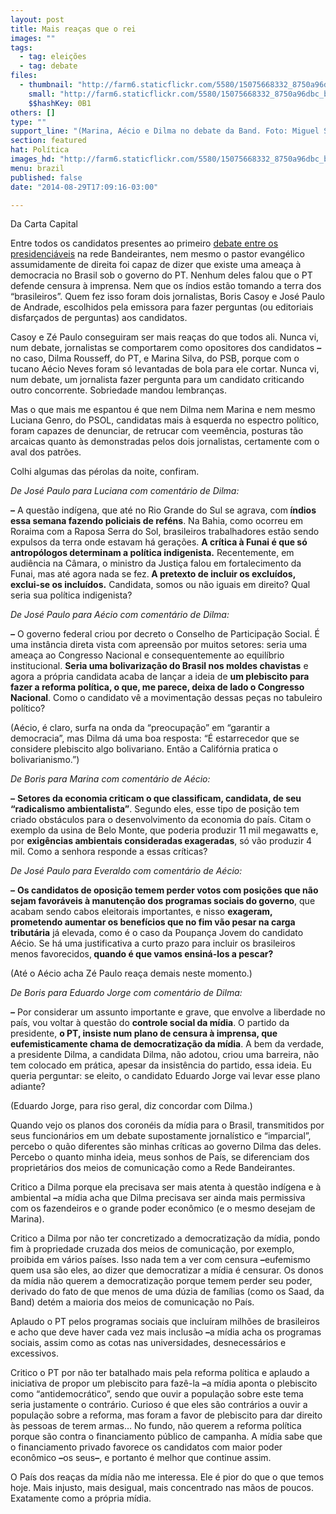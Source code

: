 ```yaml
---
layout: post
title: Mais reaças que o rei
images: ""
tags:
  - tag: eleições
  - tag: debate
files:
  - thumbnail: "http://farm6.staticflickr.com/5580/15075668332_8750a96dbc_b.jpg"
    small: "http://farm6.staticflickr.com/5580/15075668332_8750a96dbc_b.jpg"
    $$hashKey: 0B1
others: []
type: ""
support_line: "(Marina, Aécio e Dilma no debate da Band. Foto: Miguel Schinchariol/divulgação)"
section: featured
hat: Política
images_hd: "http://farm6.staticflickr.com/5580/15075668332_8750a96dbc_b.jpg"
menu: brazil
published: false
date: "2014-08-29T17:09:16-03:00"

---
```

<p>Da Carta Capital</p>

<p>Entre todos os candidatos presentes ao primeiro&nbsp;<a href="http://youtu.be/DoduyuwXA_w" target="_blank">debate entre os presidenci&aacute;veis</a>&nbsp;na rede Bandeirantes, nem mesmo o pastor evang&eacute;lico assumidamente de direita foi capaz de dizer que existe uma amea&ccedil;a &agrave; democracia no Brasil sob o governo do PT. Nenhum deles falou que o PT defende censura &agrave; imprensa. Nem que os &iacute;ndios est&atilde;o tomando a terra dos &ldquo;brasileiros&rdquo;. Quem fez isso foram dois jornalistas, Boris Casoy e Jos&eacute; Paulo de Andrade, escolhidos pela emissora para fazer perguntas (ou editoriais disfar&ccedil;ados de perguntas) aos candidatos.</p>

<p>Casoy e Z&eacute; Paulo conseguiram ser mais rea&ccedil;as do que todos ali. Nunca vi, num debate, jornalistas se comportarem como opositores dos candidatos&nbsp;<em><strong>&ndash;</strong></em>no caso, Dilma Rousseff, do PT, e Marina Silva, do PSB, porque com o tucano A&eacute;cio Neves foram s&oacute; levantadas de bola para ele cortar. Nunca vi, num debate, um jornalista fazer pergunta para um candidato criticando outro concorrente. Sobriedade mandou lembran&ccedil;as.</p>

<p>Mas o que mais me espantou &eacute; que nem Dilma nem Marina e nem mesmo Luciana Genro, do PSOL, candidatas mais &agrave; esquerda no espectro pol&iacute;tico, foram capazes de denunciar, de retrucar com veem&ecirc;ncia, posturas t&atilde;o arcaicas quanto &agrave;s demonstradas pelos dois jornalistas, certamente com o aval dos patr&otilde;es.</p>

<p>Colhi algumas das p&eacute;rolas da noite, confiram.</p>

<p><em>De Jos&eacute; Paulo para Luciana com coment&aacute;rio de Dilma:</em></p>

<p><em><strong>&ndash;</strong></em>&nbsp;A quest&atilde;o ind&iacute;gena, que at&eacute; no Rio Grande do Sul se agrava, com<strong>&nbsp;&iacute;ndios essa semana fazendo policiais de ref&eacute;ns</strong>. Na Bahia, como ocorreu em Roraima com a Raposa Serra do Sol, brasileiros trabalhadores est&atilde;o sendo expulsos da terra onde estavam h&aacute; gera&ccedil;&otilde;es.&nbsp;<strong>A cr&iacute;tica &agrave; Funai &eacute; que s&oacute; antrop&oacute;logos determinam a pol&iacute;tica indigenista.</strong>&nbsp;Recentemente, em audi&ecirc;ncia na C&acirc;mara, o ministro da Justi&ccedil;a falou em fortalecimento da Funai, mas at&eacute; agora nada se fez.<strong>&nbsp;A pretexto de incluir os exclu&iacute;dos, exclui-se os inclu&iacute;dos.</strong>&nbsp;Candidata, somos ou n&atilde;o iguais em direito? Qual seria sua pol&iacute;tica indigenista?</p>

<p><em>De Jos&eacute; Paulo para A&eacute;cio com coment&aacute;rio de Dilma:</em></p>

<p><em><strong>&ndash;</strong></em>&nbsp;O governo federal criou por decreto o Conselho de Participa&ccedil;&atilde;o Social. &Eacute; uma inst&acirc;ncia direta vista com apreens&atilde;o por muitos setores: seria uma amea&ccedil;a ao Congresso Nacional e consequentemente ao equil&iacute;brio institucional.&nbsp;<strong>Seria uma bolivariza&ccedil;&atilde;o do Brasil nos moldes chavistas</strong>&nbsp;e agora a pr&oacute;pria candidata acaba de lan&ccedil;ar a ideia de&nbsp;<strong>um plebiscito para fazer a reforma pol&iacute;tica, o que, me parece, deixa de lado o Congresso Nacional</strong>. Como o candidato v&ecirc; a movimenta&ccedil;&atilde;o dessas pe&ccedil;as no tabuleiro pol&iacute;tico?</p>

<p>(A&eacute;cio, &eacute; claro, surfa na onda da &ldquo;preocupa&ccedil;&atilde;o&rdquo; em &ldquo;garantir a democracia&rdquo;, mas Dilma d&aacute; uma boa resposta: &ldquo;&Eacute; estarrecedor que se considere plebiscito algo bolivariano. Ent&atilde;o a Calif&oacute;rnia pratica o bolivarianismo.&rdquo;)</p>

<p><em>De Boris para Marina com coment&aacute;rio de A&eacute;cio:</em></p>

<p><em><strong>&ndash;</strong></em>&nbsp;<strong>Setores da economia criticam o que classificam, candidata, de seu &ldquo;radicalismo ambientalista&rdquo;</strong>. Segundo eles, esse tipo de posi&ccedil;&atilde;o tem criado obst&aacute;culos para o desenvolvimento da economia do pa&iacute;s. Citam o exemplo da usina de Belo Monte, que poderia produzir 11 mil megawatts e, por&nbsp;<strong>exig&ecirc;ncias ambientais consideradas exageradas</strong>, s&oacute; v&atilde;o produzir 4 mil. Como a senhora responde a essas cr&iacute;ticas?</p>

<p><em>De Jos&eacute; Paulo para Everaldo com coment&aacute;rio de A&eacute;cio:</em></p>

<p><em><strong>&ndash;</strong></em>&nbsp;<strong>Os candidatos de oposi&ccedil;&atilde;o temem perder votos com posi&ccedil;&otilde;es que n&atilde;o sejam favor&aacute;veis &agrave; manuten&ccedil;&atilde;o dos programas sociais do governo</strong>, que acabam sendo cabos eleitorais importantes, e nisso&nbsp;<strong>exageram, prometendo aumentar os benef&iacute;cios que no fim v&atilde;o pesar na carga tribut&aacute;ria</strong>&nbsp;j&aacute; elevada, como &eacute; o caso da Poupan&ccedil;a Jovem do candidato A&eacute;cio. Se h&aacute; uma justificativa a curto prazo para incluir os brasileiros menos favorecidos,<strong>&nbsp;quando &eacute; que vamos ensin&aacute;-los a pescar?</strong></p>

<p>(At&eacute; o A&eacute;cio acha Z&eacute; Paulo rea&ccedil;a demais neste momento.)</p>

<p><em>De Boris para Eduardo Jorge com coment&aacute;rio de Dilma:</em></p>

<p><em><strong>&ndash;</strong></em>&nbsp;Por considerar um assunto importante e grave, que envolve a liberdade no pa&iacute;s, vou voltar &agrave; quest&atilde;o do&nbsp;<strong>controle social da m&iacute;dia</strong>. O partido da presidente,&nbsp;<strong>o PT, insiste num plano de censura &agrave; imprensa, que eufemisticamente chama de democratiza&ccedil;&atilde;o da m&iacute;dia</strong>. A bem da verdade, a presidente Dilma, a candidata Dilma, n&atilde;o adotou, criou uma barreira, n&atilde;o tem colocado em pr&aacute;tica, apesar da insist&ecirc;ncia do partido, essa ideia. Eu queria perguntar: se eleito, o candidato Eduardo Jorge vai levar esse plano adiante?</p>

<p>(Eduardo Jorge, para riso geral, diz concordar com Dilma.)</p>

<p>Quando vejo os planos dos coron&eacute;is da m&iacute;dia para o Brasil, transmitidos por seus funcion&aacute;rios em um debate supostamente jornal&iacute;stico e &ldquo;imparcial&rdquo;, percebo o qu&atilde;o diferentes s&atilde;o minhas cr&iacute;ticas ao governo Dilma das deles. Percebo o quanto minha ideia, meus sonhos de Pa&iacute;s, se diferenciam dos propriet&aacute;rios dos meios de comunica&ccedil;&atilde;o como a Rede Bandeirantes.</p>

<p>Critico a Dilma porque ela precisava ser mais atenta &agrave; quest&atilde;o ind&iacute;gena e &agrave; ambiental&nbsp;<em><strong>&ndash;</strong></em>a m&iacute;dia acha que Dilma precisava ser ainda mais permissiva com os fazendeiros e o grande poder econ&ocirc;mico (e o mesmo desejam de Marina).</p>

<p>Critico a Dilma por n&atilde;o ter concretizado a democratiza&ccedil;&atilde;o da m&iacute;dia, pondo fim &agrave; propriedade cruzada dos meios de comunica&ccedil;&atilde;o, por exemplo, proibida em v&aacute;rios pa&iacute;ses. Isso nada tem a ver com censura&nbsp;<em><strong>&ndash;</strong></em>eufemismo quem usa s&atilde;o eles, ao dizer que democratizar a m&iacute;dia &eacute; censurar. Os donos da m&iacute;dia n&atilde;o querem a democratiza&ccedil;&atilde;o porque temem perder seu poder, derivado do fato de que menos de uma d&uacute;zia de fam&iacute;lias (como os Saad, da Band) det&eacute;m a maioria dos meios de comunica&ccedil;&atilde;o no Pa&iacute;s.</p>

<p>Aplaudo o PT pelos programas sociais que inclu&iacute;ram milh&otilde;es de brasileiros e acho que deve haver cada vez mais inclus&atilde;o&nbsp;<em><strong>&ndash;</strong></em>a m&iacute;dia acha os programas sociais, assim como as cotas nas universidades, desnecess&aacute;rios e excessivos.</p>

<p>Critico o PT por n&atilde;o ter batalhado mais pela reforma pol&iacute;tica e aplaudo a iniciativa de propor um plebiscito para faz&ecirc;-la&nbsp;<em><strong>&ndash;</strong></em>a m&iacute;dia aponta o plebiscito como &ldquo;antidemocr&aacute;tico&rdquo;, sendo que ouvir a popula&ccedil;&atilde;o sobre este tema seria justamente o contr&aacute;rio. Curioso &eacute; que eles s&atilde;o contr&aacute;rios a ouvir a popula&ccedil;&atilde;o sobre a reforma, mas foram a favor de plebiscito para dar direito &agrave;s pessoas de terem armas&hellip; No fundo, n&atilde;o querem a reforma pol&iacute;tica porque s&atilde;o contra o financiamento p&uacute;blico de campanha. A m&iacute;dia sabe que o financiamento privado favorece os candidatos com maior poder econ&ocirc;mico&nbsp;<em><strong>&ndash;</strong></em>os seus<em><strong>&ndash;</strong></em>, e portanto &eacute; melhor que continue assim.</p>

<p>O Pa&iacute;s dos rea&ccedil;as da m&iacute;dia n&atilde;o me interessa. Ele &eacute; pior do que o que temos hoje. Mais injusto, mais desigual, mais concentrado nas m&atilde;os de poucos. Exatamente como a pr&oacute;pria m&iacute;dia.</p>
